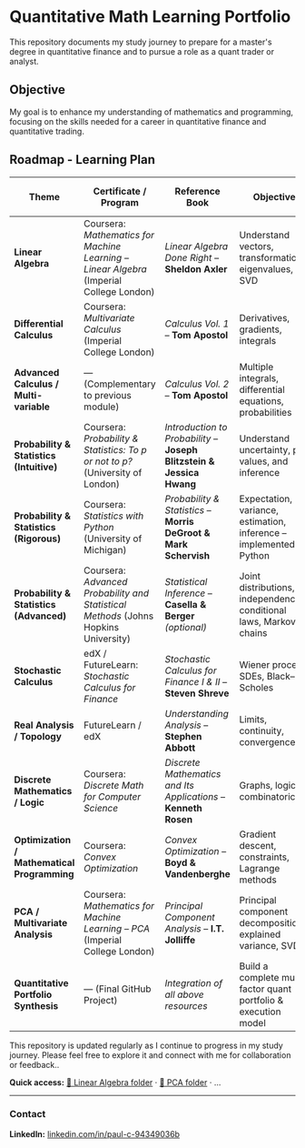 # Quantitative Math Learning Portfolio
This repository documents my study journey to prepare for a  master's degree in quantitative finance and to pursue a role as a quant trader or analyst.

## Objective
My goal is to enhance my understanding of mathematics and programming, focusing on the skills needed for a career in quantitative finance and quantitative trading.

## Roadmap - Learning Plan

| Theme | Certificate / Program | Reference Book | Objective | Link to Trading / Machine Learning | Associated Python Project |
|--------|------------------------|----------------|------------|------------------------------------|---------------------------|
| **Linear Algebra** | Coursera: *Mathematics for Machine Learning – Linear Algebra* (Imperial College London) | *Linear Algebra Done Right* – **Sheldon Axler** | Understand vectors, transformations, eigenvalues, SVD | PCA, covariance, regression | `pca_covariance.ipynb` → Risk factor analysis through PCA |
| **Differential Calculus** | Coursera: *Multivariate Calculus* (Imperial College London) | *Calculus Vol. 1* – **Tom Apostol** | Derivatives, gradients, integrals | Greeks, loss surfaces, backpropagation | `gradient_descent_visualizer.ipynb` → Gradient descent visualizer |
| **Advanced Calculus / Multi-variable** | — (Complementary to previous module) | *Calculus Vol. 2* – **Tom Apostol** | Multiple integrals, differential equations, probabilities | Modeling risk fields, dynamic systems | `differential_equations_portfolio.ipynb` → Multi-factor portfolio dynamics |
| **Probability & Statistics (Intuitive)** | Coursera: *Probability & Statistics: To p or not to p?* (University of London) | *Introduction to Probability* – **Joseph Blitzstein & Jessica Hwang** | Understand uncertainty, p-values, and inference | Simulation, statistical intuition, risk modeling | `returns_distribution_analysis.ipynb` → Simulating and analyzing return distributions |
| **Probability & Statistics (Rigorous)** | Coursera: *Statistics with Python* (University of Michigan) | *Probability & Statistics* – **Morris DeGroot & Mark Schervish** | Expectation, variance, estimation, inference – implemented in Python | Risk, Monte Carlo, option pricing | `montecarlo_option_pricing.ipynb` → Monte Carlo option pricing simulation |
| **Probability & Statistics (Advanced)** | Coursera: *Advanced Probability and Statistical Methods* (Johns Hopkins University) | *Statistical Inference* – **Casella & Berger** *(optional)* | Joint distributions, independence, conditional laws, Markov chains | Risk modeling, market dependencies | `markov_trading_states.ipynb` → Markov chains applied to market regimes |
| **Stochastic Calculus** | edX / FutureLearn: *Stochastic Calculus for Finance* | *Stochastic Calculus for Finance I & II* – **Steven Shreve** | Wiener process, SDEs, Black–Scholes | Option pricing, volatility models | `black_scholes_simulation.ipynb` → Simulate Brownian motion and pricing models |
| **Real Analysis / Topology** | FutureLearn / edX | *Understanding Analysis* – **Stephen Abbott** | Limits, continuity, convergence | Time-series theory, algorithmic convergence | `time_series_convergence.ipynb` → Visualization of convergence in moving averages |
| **Discrete Mathematics / Logic** | Coursera: *Discrete Math for Computer Science* | *Discrete Mathematics and Its Applications* – **Kenneth Rosen** | Graphs, logic, combinatorics | Correlation networks, data structures | `graph_network_market.ipynb` → Asset correlation network |
| **Optimization / Mathematical Programming** | Coursera: *Convex Optimization* | *Convex Optimization* – **Boyd & Vandenberghe** | Gradient descent, constraints, Lagrange methods | Portfolio allocation, model calibration | `markowitz_optimization.ipynb` → Optimal portfolio via quadratic optimization |
| **PCA / Multivariate Analysis** | Coursera: *Mathematics for Machine Learning – PCA* (Imperial College London) | *Principal Component Analysis* – **I.T. Jolliffe** | Principal component decomposition, explained variance, SVD | Risk factors, dimensionality reduction | `pca_market_risk.ipynb` → PCA applied to market returns |
| **Quantitative Portfolio Synthesis** | — (Final GitHub Project) | *Integration of all above resources* | Build a complete multi-factor quant portfolio & execution model | Risk decomposition, optimization, strategy automation | `quant_portfolio_dashboard.ipynb` → Dashboard integrating PCA, Markowitz, Monte Carlo,|

This repository is updated regularly as I continue to progress in my study journey. Please feel free to explore it and connect with me for collaboration or feedback..

**Quick access:** [📂 Linear Algebra folder](./linear-algebra--imperial-college-london/) · [📂 PCA folder](./pca_imperial-mml/) · …

---

### Contact
**LinkedIn:** [linkedin.com/in/paul-c-94349036b](https://www.linkedin.com/in/paul-c-94349036b/)  
